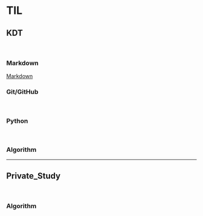 # TIL

## KDT
<br/>

### **Markdown**
[Markdown]()
<br/>

### **Git/GitHub**

<br/>

### **Python**

<br/>

### **Algorithm**

---

## Private_Study
<br/>

### **Algorithm**

